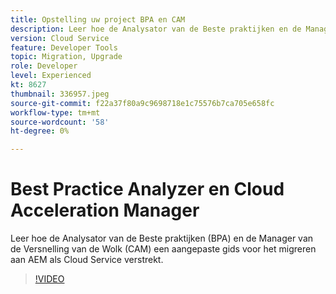 ```yaml
---
title: Opstelling uw project BPA en CAM
description: Leer hoe de Analysator van de Beste praktijken en de Manager van de Versnelling van de Wolk een aangepaste gids voor het migreren aan AEM als Cloud Service verstrekt.
version: Cloud Service
feature: Developer Tools
topic: Migration, Upgrade
role: Developer
level: Experienced
kt: 8627
thumbnail: 336957.jpeg
source-git-commit: f22a37f80a9c9698718e1c75576b7ca705e658fc
workflow-type: tm+mt
source-wordcount: '58'
ht-degree: 0%

---
```


# Best Practice Analyzer en Cloud Acceleration Manager

Leer hoe de Analysator van de Beste praktijken (BPA) en de Manager van de Versnelling van de Wolk (CAM) een aangepaste gids voor het migreren aan AEM als Cloud Service verstrekt. 

>[!VIDEO](https://video.tv.adobe.com/v/336957/?quality=12&learn=on)
